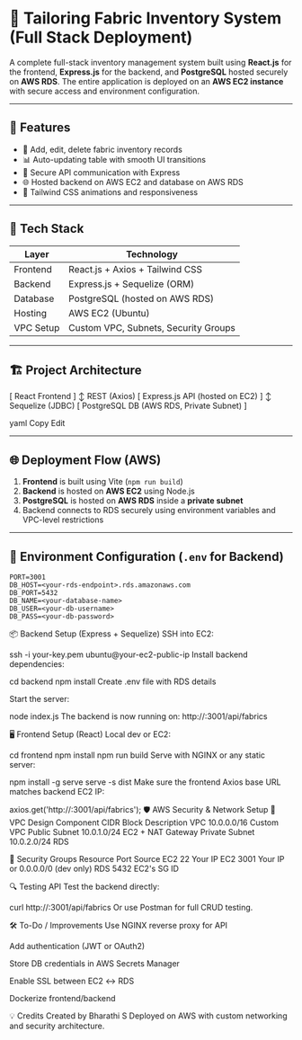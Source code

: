 # 🎯 Tailoring Fabric Inventory System (Full Stack Deployment)

A complete full-stack inventory management system built using **React.js** for the frontend, **Express.js** for the backend, and **PostgreSQL** hosted securely on **AWS RDS**. The entire application is deployed on an **AWS EC2 instance** with secure access and environment configuration.

---

## 🚀 Features

- 🧾 Add, edit, delete fabric inventory records
- 📊 Auto-updating table with smooth UI transitions
- 🔐 Secure API communication with Express
- 🌐 Hosted backend on AWS EC2 and database on AWS RDS
- 🎨 Tailwind CSS animations and responsiveness

---

## 🧱 Tech Stack

| Layer      | Technology              |
|------------|--------------------------|
| Frontend   | React.js + Axios + Tailwind CSS |
| Backend    | Express.js + Sequelize (ORM)    |
| Database   | PostgreSQL (hosted on AWS RDS)  |
| Hosting    | AWS EC2 (Ubuntu)               |
| VPC Setup  | Custom VPC, Subnets, Security Groups |

---

## 🏗️ Project Architecture

[ React Frontend ]
↕ REST (Axios)
[ Express.js API (hosted on EC2) ]
↕ Sequelize (JDBC)
[ PostgreSQL DB (AWS RDS, Private Subnet) ]

yaml
Copy
Edit

---

## 🌐 Deployment Flow (AWS)

1. **Frontend** is built using Vite (`npm run build`)
2. **Backend** is hosted on **AWS EC2** using Node.js
3. **PostgreSQL** is hosted on **AWS RDS** inside a **private subnet**
4. Backend connects to RDS securely using environment variables and VPC-level restrictions

---

## 🔐 Environment Configuration (`.env` for Backend)

```env
PORT=3001
DB_HOST=<your-rds-endpoint>.rds.amazonaws.com
DB_PORT=5432
DB_NAME=<your-database-name>
DB_USER=<your-db-username>
DB_PASS=<your-db-password>
```
📦 Backend Setup (Express + Sequelize)
SSH into EC2:


ssh -i your-key.pem ubuntu@your-ec2-public-ip
Install backend dependencies:

cd backend
npm install
Create .env file with RDS details

Start the server:

node index.js
The backend is now running on:
http://<EC2-PUBLIC-IP>:3001/api/fabrics

🖥️ Frontend Setup (React)
Local dev or EC2:

cd frontend
npm install
npm run build
Serve with NGINX or any static server:


npm install -g serve
serve -s dist
Make sure the frontend Axios base URL matches backend EC2 IP:


axios.get('http://<EC2-PUBLIC-IP>:3001/api/fabrics');
🛡️ AWS Security & Network Setup
🔹 VPC Design
Component	CIDR Block	Description
VPC	10.0.0.0/16	Custom VPC
Public Subnet	10.0.1.0/24	EC2 + NAT Gateway
Private Subnet	10.0.2.0/24	RDS

🔹 Security Groups
Resource	Port	Source
EC2	22	Your IP
EC2	3001	Your IP or 0.0.0.0/0 (dev only)
RDS	5432	EC2's SG ID

🔍 Testing API
Test the backend directly:


curl http://<EC2-PUBLIC-IP>:3001/api/fabrics
Or use Postman for full CRUD testing.

🛠️ To-Do / Improvements
 Use NGINX reverse proxy for API

 Add authentication (JWT or OAuth2)

 Store DB credentials in AWS Secrets Manager

 Enable SSL between EC2 ↔ RDS

 Dockerize frontend/backend

💡 Credits
Created by Bharathi S 
Deployed on AWS with custom networking and security architecture.
